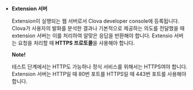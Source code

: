 * **Extension 서버**

	Extension이 실행되는 웹 서버로서 Clova developer console에 등록됩니다. Clova가 사용자의 발화를 분석한 결과나 기본적으로 제공하는 의도를 전달했을 때 extension 서버는 이를 처리하여 알맞은 응답을 반환해야 합니다. Extensio 서버는 요청을 처리할 때 **HTTPS 프로토콜**을 사용해야 합니다.

	<div class="note">
		<p><strong>Note!</strong></p>
		<p>테스트 단계에서는 HTTP도 가능하나 정식 서비스를 위해서는 HTTPS여야 합니다. Extension 서버는 HTTP일 때 80번 포트를 HTTPS일 때 443번 포트를 사용해야 합니다.</p>
	</div>
